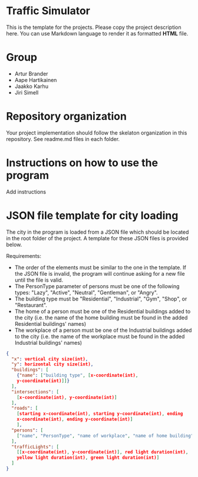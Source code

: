 # Traffic Simulator
This is the template for the projects. Please copy the project description here. 
You can use Markdown language to render it as formatted **HTML** file.

# Group
- Artur Brander
- Aape Hartikainen
- Jaakko Karhu
- Jiri Simell

# Repository organization
Your project implementation should follow the skelaton organization in this repository.
See readme.md files in each folder.

# Instructions on how to use the program
Add instructions


# JSON file template for city loading
The city in the program is loaded from a JSON file which should be located in the root folder of the project. A template for these JSON files is provided below. 

Requirements:
- The order of the elements must be similar to the one in the template. If the JSON file is invalid, the program will continue asking for a new file until the file is valid.
- The PersonType parameter of persons must be one of the following types: "Lazy", "Active", "Neutral", "Gentleman", or "Angry".
- The building type must be "Residential", "Industrial", "Gym", "Shop", or "Restaurant".
- The home of a person must be one of the Residential buildings added to the city (i.e. the name of the home building must be found in the added Residential buildings' names)
- The workplace of a person must be one of the Industrial buildings added to the city (i.e. the name of the workplace must be found in the added Industrial buildings' names)

```json
{
  "x": vertical city size(int),
  "y": horizontal city size(int),
  "buildings": [
    {"name": ["building type", [x-coordinate(int),
    y-coordinate(int)]]}
  ],
  "intersections": [
    [x-coordinate(int), y-coordinate(int)]
  ],
  "roads": [
    [starting x-coordinate(int), starting y-coordinate(int), ending
    x-coordinate(int), ending y-coordinate(int)]
    ],
  "persons": [
    ["name", "PersonType", "name of workplace", "name of home building"]
  ],
  "trafficLights": [
    [[x-coordinate(int), y-coordinate(int)], red light duration(int),
    yellow light duration(int), green light duration(int)]
  ]
}
```